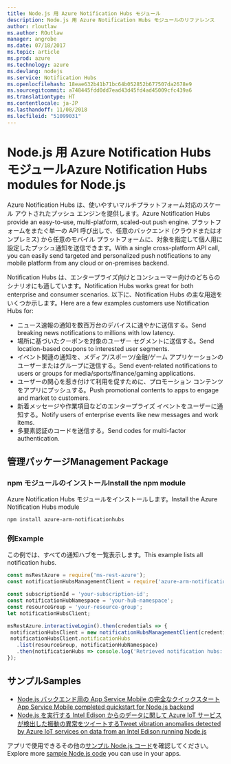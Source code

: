 ```yaml
---
title: Node.js 用 Azure Notification Hubs モジュール
description: Node.js 用 Azure Notification Hubs モジュールのリファレンス
author: rloutlaw
ms.author: ROutlaw
manager: angrobe
ms.date: 07/18/2017
ms.topic: article
ms.prod: azure
ms.technology: azure
ms.devlang: nodejs
ms.service: Notification Hubs
ms.openlocfilehash: 18eae632b41b71bc64b052852b677507da2678e9
ms.sourcegitcommit: a748445fdd0dd7ead43d45fd4ad45009cfc439a6
ms.translationtype: HT
ms.contentlocale: ja-JP
ms.lasthandoff: 11/08/2018
ms.locfileid: "51099031"
---
```

# <a name="azure-notification-hubs-modules-for-nodejs"></a><span data-ttu-id="e2ad1-103">Node.js 用 Azure Notification Hubs モジュール</span><span class="sxs-lookup"><span data-stu-id="e2ad1-103">Azure Notification Hubs modules for Node.js</span></span>

<span data-ttu-id="e2ad1-104">Azure Notification Hubs は、使いやすいマルチプラットフォーム対応のスケール アウトされたプッシュ エンジンを提供します。</span><span class="sxs-lookup"><span data-stu-id="e2ad1-104">Azure Notification Hubs provide an easy-to-use, multi-platform, scaled-out push engine.</span></span> <span data-ttu-id="e2ad1-105">プラットフォームをまたぐ単一の API 呼び出しで、任意のバックエンド (クラウドまたはオンプレミス) から任意のモバイル プラットフォームに、対象を指定して個人用に設定したプッシュ通知を送信できます。</span><span class="sxs-lookup"><span data-stu-id="e2ad1-105">With a single cross-platform API call, you can easily send targeted and personalized push notifications to any mobile platform from any cloud or on-premises backend.</span></span>

<span data-ttu-id="e2ad1-106">Notification Hubs は、エンタープライズ向けとコンシューマー向けのどちらのシナリオにも適しています。</span><span class="sxs-lookup"><span data-stu-id="e2ad1-106">Notification Hubs works great for both enterprise and consumer scenarios.</span></span> <span data-ttu-id="e2ad1-107">以下に、Notification Hubs の主な用途をいくつか示します。</span><span class="sxs-lookup"><span data-stu-id="e2ad1-107">Here are a few examples customers use Notification Hubs for:</span></span>
- <span data-ttu-id="e2ad1-108">ニュース速報の通知を数百万台のデバイスに速やかに送信する。</span><span class="sxs-lookup"><span data-stu-id="e2ad1-108">Send breaking news notifications to millions with low latency.</span></span>
- <span data-ttu-id="e2ad1-109">場所に基づいたクーポンを対象のユーザー セグメントに送信する。</span><span class="sxs-lookup"><span data-stu-id="e2ad1-109">Send location-based coupons to interested user segments.</span></span>
- <span data-ttu-id="e2ad1-110">イベント関連の通知を、メディア/スポーツ/金融/ゲーム アプリケーションのユーザーまたはグループに送信する。</span><span class="sxs-lookup"><span data-stu-id="e2ad1-110">Send event-related notifications to users or groups for media/sports/finance/gaming applications.</span></span>
- <span data-ttu-id="e2ad1-111">ユーザーの関心を惹き付けて利用を促すために、プロモーション コンテンツをアプリにプッシュする。</span><span class="sxs-lookup"><span data-stu-id="e2ad1-111">Push promotional contents to apps to engage and market to customers.</span></span>
- <span data-ttu-id="e2ad1-112">新着メッセージや作業項目などのエンタープライズ イベントをユーザーに通知する。</span><span class="sxs-lookup"><span data-stu-id="e2ad1-112">Notify users of enterprise events like new messages and work items.</span></span>
- <span data-ttu-id="e2ad1-113">多要素認証のコードを送信する。</span><span class="sxs-lookup"><span data-stu-id="e2ad1-113">Send codes for multi-factor authentication.</span></span>

## <a name="management-package"></a><span data-ttu-id="e2ad1-114">管理パッケージ</span><span class="sxs-lookup"><span data-stu-id="e2ad1-114">Management Package</span></span>

### <a name="install-the-npm-module"></a><span data-ttu-id="e2ad1-115">npm モジュールのインストール</span><span class="sxs-lookup"><span data-stu-id="e2ad1-115">Install the npm module</span></span>

<span data-ttu-id="e2ad1-116">Azure Notification Hubs モジュールをインストールします。</span><span class="sxs-lookup"><span data-stu-id="e2ad1-116">Install the Azure Notification Hubs module</span></span> 

```bash
npm install azure-arm-notificationhubs
```

### <a name="example"></a><span data-ttu-id="e2ad1-117">例</span><span class="sxs-lookup"><span data-stu-id="e2ad1-117">Example</span></span>

<span data-ttu-id="e2ad1-118">この例では、すべての通知ハブを一覧表示します。</span><span class="sxs-lookup"><span data-stu-id="e2ad1-118">This example lists all notification hubs.</span></span>

 ```javascript
const msRestAzure = require('ms-rest-azure');
const notificationHubsManagementClient = require('azure-arm-notificationhubs');

const subscriptionId = 'your-subscription-id';
const notificationHubNamespace = 'your-hub-namespace';
const resourceGroup = 'your-resource-group';
let notificationHubsClient;

msRestAzure.interactiveLogin().then(credentials => {
  notificationHubsClient = new notificationHubsManagementClient(credentials, subscriptionId);
  notificationHubsClient.notificationHubs
    .list(resourceGroup, notificationHubNamespace)
    .then(notificationHubs => console.log('Retrieved notification hubs: ', notificationHubs));
});
```

## <a name="samples"></a><span data-ttu-id="e2ad1-119">サンプル</span><span class="sxs-lookup"><span data-stu-id="e2ad1-119">Samples</span></span>

* [<span data-ttu-id="e2ad1-120">Node.js バックエンド用の App Service Mobile の完全なクイックスタート</span><span class="sxs-lookup"><span data-stu-id="e2ad1-120">App Service Mobile completed quickstart for Node.js backend</span></span>](https://azure.microsoft.com/resources/samples/app-service-mobile-nodejs-backend-quickstart/)
* [<span data-ttu-id="e2ad1-121">Node.js を実行する Intel Edison からのデータに関して Azure IoT サービスが検出した振動の異常をツイートする</span><span class="sxs-lookup"><span data-stu-id="e2ad1-121">Tweet vibration anomalies detected by Azure IoT services on data from an Intel Edison running Node.js</span></span>](https://azure.microsoft.com/resources/samples/iot-hub-nodejs-intel-edison-vibration-anomaly-detection/)

<span data-ttu-id="e2ad1-122">アプリで使用できるその他の[サンプル Node.js コード](https://azure.microsoft.com/resources/samples/?platform=nodejs)を確認してください。</span><span class="sxs-lookup"><span data-stu-id="e2ad1-122">Explore more [sample Node.js code](https://azure.microsoft.com/resources/samples/?platform=nodejs) you can use in your apps.</span></span>
